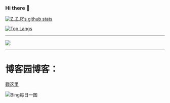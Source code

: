 ### Hi there 👋

<!--
**Sam2007-coder/Sam2007-coder** is a ✨ _special_ ✨ repository because its `README.md` (this file) appears on your GitHub profile.

Here are some ideas to get you started:

- 🔭 I’m currently working on ...
- 🌱 I’m currently learning ...
- 👯 I’m looking to collaborate on ...
- 🤔 I’m looking for help with ...
- 💬 Ask me about ...
- 📫 How to reach me: ...
- 😄 Pronouns: ...
- ⚡ Fun fact: ...
-->

[![Z_Z_R's github stats](https://github-readme-stats.vercel.app/api?username=Sam2007-coder&show_icons=true)](https://github.com/anuraghazra/github-readme-stats)

[![Top Langs](https://github-readme-stats.vercel.app/api/top-langs/?username=Sam2007-coder)](https://github.com/anuraghazra/github-readme-stats)

---

![](http://ipcounter.ihcr.top/?mode=2&mail=2926034114@qq.com&str=Join%20Us,%20We%20Need%20You.&qq=2926034114&gh=Sam2007-coder&lg=Z_Z_R)

---

# 博客园博客：
[戳这里](https://www.cnblogs.com/Sam2007/)

![Bing每日一图](https://api.xygeng.cn/Bing/)
